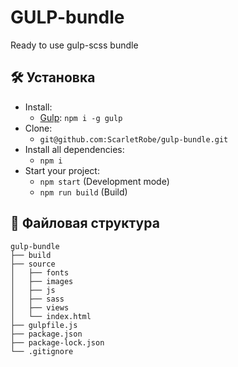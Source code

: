# GULP-bundle
Ready to use gulp-scss bundle

## :hammer_and_wrench: Установка
* Install:
    * [Gulp](https://gulpjs.com/): ```npm i -g gulp```
* Clone:
    * ```git@github.com:ScarletRobe/gulp-bundle.git```
* Install all dependencies: 
    * ```npm i```
* Start your project:
    * ```npm start``` (Development mode)
    * ```npm run build``` (Build)

## :open_file_folder: Файловая структура

```
gulp-bundle
├── build
├── source
│   ├── fonts
│   ├── images
│   ├── js
│   ├── sass
│   ├── views
│   └── index.html
├── gulpfile.js
├── package.json
├── package-lock.json
└── .gitignore
```

